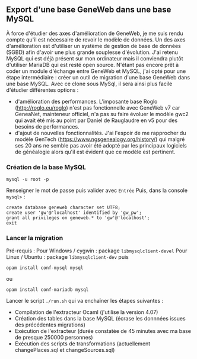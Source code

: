 ## Export d'une base GeneWeb dans une base MySQL

À force d'étudier des axes d'amélioration de GeneWeb, je me suis rendu compte qu'il est nécessaire de revoir le modèle de données. Un des axes d'amélioration est d'utiliser un système de gestion de base de données (SGBD) afin d'avoir une plus grande souplesse d'évolution. J'ai retenu MySQL qui est déjà présent sur mon ordinateur mais il conviendra plutôt d'utiliser MariaDB qui est resté open source. N'étant pas encore prêt à coder un module d'échange entre GeneWeb et MySQL, j'ai opté pour une étape intermédiaire : créer un outil de migration d'une base GeneWeb dans une base MySQL. Avec ce clone sous MySql, il sera ainsi plus facile d'étudier différentes options :
* d'amélioration des performances. L'imposante base Roglo (http://roglo.eu/roglo) n'est pas fonctionnelle avec GeneWeb v7 car GeneaNet, mainteneur officiel, n'a pas su faire évoluer le modèle gwc2 qui avait été mis au point par Daniel de Rauglaudre en v5 pour des besoins de performances.
* d'ajout de nouvelles fonctionnalités. J'ai l'espoir de me rapprocher du modèle GenTech (https://www.ngsgenealogy.org/history/) qui malgré ses 20 ans ne semble pas avoir été adopté par les principaux logiciels de généalogie alors qu'il est évident que ce modèle est pertinent.

### Création de la base MySQL
```
mysql -u root -p
```
Renseigner le mot de passe puis valider avec `Entrée`
Puis, dans la console `mysql>` :
```
create database geneweb character set UTF8;
create user 'gw'@'localhost' identified by 'gw_pw';
grant all privileges on geneweb.* to 'gw'@'localhost';
exit
```

### Lancer la migration

Pré-requis :
Pour Windows / cygwin : package ```libmysqlclient-devel```
Pour Linux / Ubuntu : package ```libmysqlclient-dev```
puis
```
opam install conf-mysql mysql
```
ou
```
opam install conf-mariadb mysql
```

Lancer le script ```./run.sh``` qui va enchaîner les étapes suivantes :
* Compilation de l'extracteur Ocaml (j'utilise la version 4.07)
* Création des tables dans la base MySQL (écrase les donnnées issues des précédentes migrations)
* Exécution de l'extracteur (durée constatée de 45 minutes avec ma base de presque 250000 personnes)
* Exécution des scripts de transformations (actuellement changePlaces.sql et changeSources.sql)
